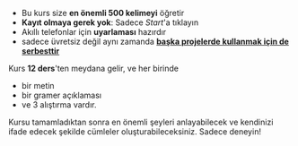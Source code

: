 - Bu kurs size **en önemli 500 kelimeyi** öğretir
- **Kayıt olmaya gerek yok**: Sadece *Start*'a tıklayın
- Akıllı telefonlar için **uyarlaması** hazırdır
- sadece üvretsiz değil aynı zamanda **[başka projelerde kullanmak için de serbesttir](https://github.com/Esperanto/kurso-zagreba-metodo)**

Kurs **12 ders**'ten meydana gelir, ve her birinde

- bir metin
- bir gramer açıklaması
- ve 3 alıştırma vardır.

Kursu tamamladıktan sonra en önemli şeyleri anlayabilecek ve kendinizi ifade edecek şekilde cümleler oluşturabileceksiniz. Sadece deneyin!
